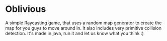 Oblivious
=========

A simple Raycasting game, that uses a random map generator to create the map for you guys to move around in. It also includes
very primitive collision detection. It's made in java, run it and let us know what you think :)
